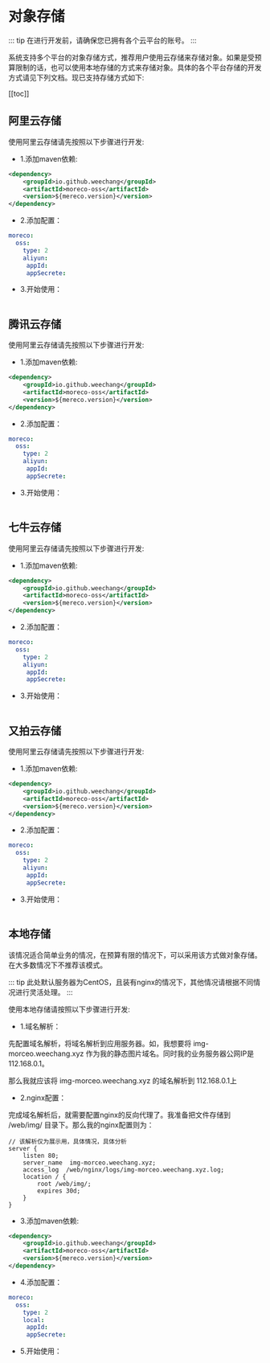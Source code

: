 # 对象存储

::: tip 
在进行开发前，请确保您已拥有各个云平台的账号。
:::

系统支持多个平台的对象存储方式，推荐用户使用云存储来存储对象。如果是受预算限制的话，也可以使用本地存储的方式来存储对象。具体的各个平台存储的开发方式请见下列文档。现已支持存储方式如下:

[[toc]]

## 阿里云存储

使用阿里云存储请先按照以下步骤进行开发:

* 1.添加maven依赖:

```xml
<dependency>
    <groupId>io.github.weechang</groupId>
    <artifactId>moreco-oss</artifactId>
    <version>${mereco.version}</version>
</dependency>
```

* 2.添加配置：

```yaml
moreco:
  oss:
    type: 2
    aliyun:
     appId:
     appSecrete: 

```

* 3.开始使用：

```java


```

## 腾讯云存储

使用阿里云存储请先按照以下步骤进行开发:

* 1.添加maven依赖:

```xml
<dependency>
    <groupId>io.github.weechang</groupId>
    <artifactId>moreco-oss</artifactId>
    <version>${mereco.version}</version>
</dependency>
```

* 2.添加配置：

```yaml
moreco:
  oss:
    type: 2
    aliyun:
     appId:
     appSecrete: 

```

* 3.开始使用：

```java


```

## 七牛云存储

使用阿里云存储请先按照以下步骤进行开发:

* 1.添加maven依赖:

```xml
<dependency>
    <groupId>io.github.weechang</groupId>
    <artifactId>moreco-oss</artifactId>
    <version>${mereco.version}</version>
</dependency>
```

* 2.添加配置：

```yaml
moreco:
  oss:
    type: 2
    aliyun:
     appId:
     appSecrete: 

```

* 3.开始使用：

```java


```

## 又拍云存储

使用阿里云存储请先按照以下步骤进行开发:

* 1.添加maven依赖:

```xml
<dependency>
    <groupId>io.github.weechang</groupId>
    <artifactId>moreco-oss</artifactId>
    <version>${mereco.version}</version>
</dependency>
```

* 2.添加配置：

```yaml
moreco:
  oss:
    type: 2
    aliyun:
     appId:
     appSecrete: 

```

* 3.开始使用：

```java


```

## 本地存储

该情况适合简单业务的情况，在预算有限的情况下，可以采用该方式做对象存储。在大多数情况下不推荐该模式。

::: tip 
此处默认服务器为CentOS，且装有nginx的情况下，其他情况请根据不同情况进行灵活处理。
:::

使用本地存储请按照以下步骤进行开发:

* 1.域名解析：

先配置域名解析，将域名解析到应用服务器。如，我想要将 img-morceo.weechang.xyz 作为我的静态图片域名。同时我的业务服务器公网IP是 112.168.0.1。

那么我就应该将 img-morceo.weechang.xyz 的域名解析到 112.168.0.1上

* 2.nginx配置：

完成域名解析后，就需要配置nginx的反向代理了。我准备把文件存储到 /web/img/ 目录下。那么我的nginx配置则为：

```
// 该解析仅为展示用，具体情况，具体分析
server {
    listen 80;
    server_name  img-morceo.weechang.xyz;
    access_log  /web/nginx/logs/img-morceo.weechang.xyz.log;
    location / {
        root /web/img/;
        expires 30d;
    }
}
```

* 3.添加maven依赖:

```xml
<dependency>
    <groupId>io.github.weechang</groupId>
    <artifactId>moreco-oss</artifactId>
    <version>${mereco.version}</version>
</dependency>
```

* 4.添加配置：

```yaml
moreco:
  oss:
    type: 2
    local:
     appId:
     appSecrete: 

```

* 5.开始使用：

```java


```



